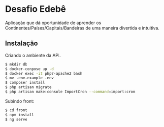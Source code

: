 # Desafio Edebê

Aplicação que dá oportunidade de aprender os Continentes/Países/Capitais/Bandeiras de uma maneira divertida e intuitiva.

## Instalação

Criando o ambiente da API.

``` bash
$ mkdir db
$ docker-conpose up -d
$ docker exec -it php7-apache2 bash
$ mv .env.example .env
$ composer install
$ php artisan migrate
$ php artisan make:console ImportCron --command=import:cron
```
Subindo front:

``` bash
$ cd front
$ npm install
$ ng serve
```
